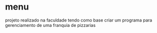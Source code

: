 # menu
projeto realizado na faculdade tendo como base criar um programa para gerenciamento de uma franquia de pizzarias
